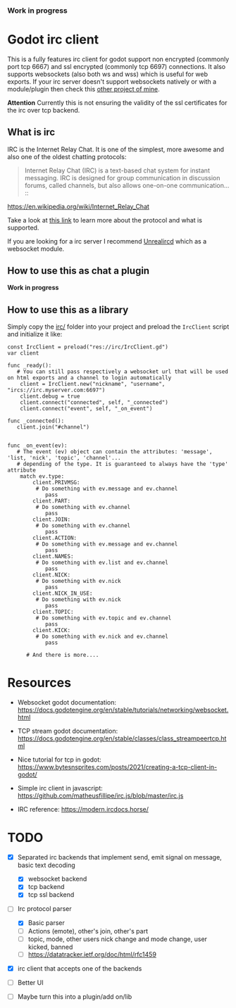 ### Work in progress


# Godot irc client

This is a fully features irc client for godot support non encrypted (commonly port tcp 6667) and ssl encrypted (commonly tcp 6697) connections. It also supports websockets (also both ws and wss) which is useful for web exports. If your irc server doesn't support websockets natively or with a module/plugin then check this [other project of mine](https://github.com/matheusfillipe/ws2irc).

**Attention** Currently this is not ensuring the validity of the ssl certificates for the irc over tcp backend.

## What is irc
IRC is the Internet Relay Chat. It is one of the simplest, more awesome and also one of the oldest chatting protocols:

> Internet Relay Chat (IRC) is a text-based chat system for instant messaging. IRC is designed for group communication in discussion forums, called channels, but also allows one-on-one communication... :: 

https://en.wikipedia.org/wiki/Internet_Relay_Chat

Take a look at [this link](https://datatracker.ietf.org/doc/html/rfc1459) to learn more about the protocol and what is supported.

If you are looking for a irc server I recommend [Unrealircd](https://www.unrealircd.org/) which as a websocket module.

## How to use this as chat a plugin

**Work in progress**


## How to use this as a library

Simply copy the [irc/](https://github.com/matheusfillipe/gircc/tree/master/irc) folder into your project and preload the `IrcClient` script and initialize it like:

``` gdscript
const IrcClient = preload("res://irc/IrcClient.gd")
var client

func _ready():
   # You can still pass respectively a websocket url that will be used on html exports and a channel to login automatically
	client = IrcClient.new("nickname", "username", "ircs://irc.myserver.com:6697")
	client.debug = true
	client.connect("connected", self, "_connected")
	client.connect("event", self, "_on_event")
   
func _connected():
   client.join("#channel")
   
   
func _on_event(ev):
   # The event (ev) object can contain the attributes: 'message', 'list, 'nick', 'topic', 'channel'...
   # depending of the type. It is guaranteed to always have the 'type' attribute
	match ev.type:
		client.PRIVMSG:
         # Do something with ev.message and ev.channel
            pass
		client.PART:
         # Do something with ev.channel
            pass
		client.JOIN:
         # Do something with ev.channel
            pass
		client.ACTION:
         # Do something with ev.message and ev.channel
			pass
		client.NAMES:
         # Do something with ev.list and ev.channel
			pass
		client.NICK:
         # Do something with ev.nick
			pass
		client.NICK_IN_USE:
         # Do something with ev.nick
			pass
		client.TOPIC:
         # Do something with ev.topic and ev.channel
			pass
		client.KICK:
         # Do something with ev.nick and ev.channel
			pass
         
      # And there is more....

```


# Resources

- Websocket godot documentation: https://docs.godotengine.org/en/stable/tutorials/networking/websocket.html

- TCP stream godot documentation: https://docs.godotengine.org/en/stable/classes/class_streampeertcp.html

- Nice tutorial for tcp in godot: https://www.bytesnsprites.com/posts/2021/creating-a-tcp-client-in-godot/

- Simple irc client in javascript: https://github.com/matheusfillipe/irc.js/blob/master/irc.js

- IRC reference: https://modern.ircdocs.horse/



# TODO

- [x] Separated irc backends that implement send, emit signal on message, basic text decoding
   - [x] websocket backend
   - [x] tcp backend
   - [x] tcp ssl backend
- [ ] Irc protocol parser
   - [x] Basic parser
   - [ ] Actions (emote), other's join, other's part
   - [ ] topic, mode, other users nick change and mode change, user kicked, banned
   - [ ] https://datatracker.ietf.org/doc/html/rfc1459
- [x] irc client that accepts one of the backends 
- [ ] Better UI
- [ ] Maybe turn this into a plugin/add on/lib

